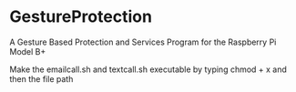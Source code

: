 # GestureProtection
A Gesture Based Protection and Services Program for the Raspberry Pi Model B+

Make the emailcall.sh and textcall.sh executable by typing chmod + x and then the file path

